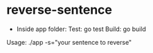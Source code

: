 # reverse-sentence
* Inside app folder:
Test: go test
Build: go build

Usage:
./app -s="your sentence to reverse"
